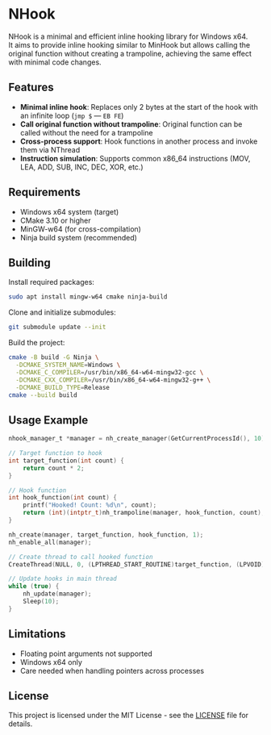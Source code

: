 # NHook

NHook is a minimal and efficient inline hooking library for Windows x64.  
It aims to provide inline hooking similar to MinHook but allows calling the original function without creating a trampoline, achieving the same effect with minimal code changes.

## Features

- **Minimal inline hook**: Replaces only 2 bytes at the start of the hook with an infinite loop (`jmp $` — `EB FE`)
- **Call original function without trampoline**: Original function can be called without the need for a trampoline
- **Cross-process support**: Hook functions in another process and invoke them via NThread
- **Instruction simulation**: Supports common x86_64 instructions (MOV, LEA, ADD, SUB, INC, DEC, XOR, etc.)

## Requirements

- Windows x64 system (target)
- CMake 3.10 or higher
- MinGW-w64 (for cross-compilation)
- Ninja build system (recommended)

## Building

Install required packages:
```bash
sudo apt install mingw-w64 cmake ninja-build
```

Clone and initialize submodules:
```bash
git submodule update --init
```

Build the project:
```bash
cmake -B build -G Ninja \
  -DCMAKE_SYSTEM_NAME=Windows \
  -DCMAKE_C_COMPILER=/usr/bin/x86_64-w64-mingw32-gcc \
  -DCMAKE_CXX_COMPILER=/usr/bin/x86_64-w64-mingw32-g++ \
  -DCMAKE_BUILD_TYPE=Release
cmake --build build
```

## Usage Example

```c
nhook_manager_t *manager = nh_create_manager(GetCurrentProcessId(), 10);

// Target function to hook
int target_function(int count) {
    return count * 2;
}

// Hook function
int hook_function(int count) {
    printf("Hooked! Count: %d\n", count);
    return (int)(intptr_t)nh_trampoline(manager, hook_function, count);
}

nh_create(manager, target_function, hook_function, 1);
nh_enable_all(manager);

// Create thread to call hooked function
CreateThread(NULL, 0, (LPTHREAD_START_ROUTINE)target_function, (LPVOID)5, 0, NULL);

// Update hooks in main thread
while (true) {
    nh_update(manager);
    Sleep(10);
}
```

## Limitations

- Floating point arguments not supported
- Windows x64 only
- Care needed when handling pointers across processes

## License

This project is licensed under the MIT License - see the [LICENSE](LICENSE) file for details.